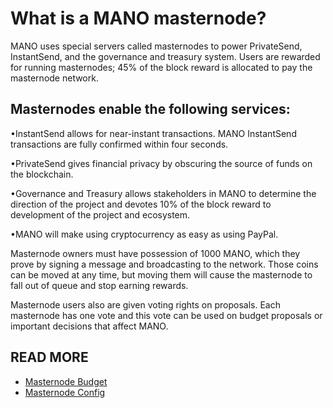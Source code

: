 What is a MANO masternode?
===========================

MANO uses special servers called masternodes to power PrivateSend, InstantSend, and the governance and treasury system. Users are rewarded for running masternodes; 45% of the block reward is allocated to pay the masternode network.

Masternodes enable the following services:
-------------------------------------------
•InstantSend allows for near-instant transactions. MANO InstantSend transactions are fully confirmed within four seconds.

•PrivateSend gives financial privacy by obscuring the source of funds on the blockchain.

•Governance and Treasury allows stakeholders in MANO to determine the direction of the project and devotes 10% of the block reward to development of the project and ecosystem.

•MANO will make using cryptocurrency as easy as using PayPal.


Masternode owners must have possession of 1000 MANO, which they prove by signing a message and broadcasting to the network. Those coins can be moved at any time, but moving them will cause the masternode to fall out of queue and stop earning rewards.


Masternode users also are given voting rights on proposals. Each masternode has one vote and this vote can be used on budget proposals or important decisions that affect MANO.

READ MORE
----------
- [Masternode Budget](masternode-budget.md)
- [Masternode Config](masternode_conf.md)
